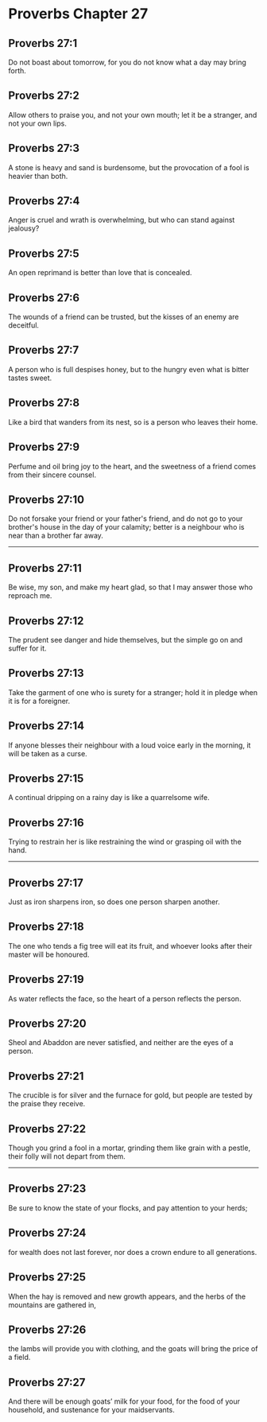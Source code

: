 # Proverbs Chapter 27

## Proverbs 27:1

Do not boast about tomorrow, for you do not know what a day may bring forth.

## Proverbs 27:2

Allow others to praise you, and not your own mouth; let it be a stranger, and not your own lips.

## Proverbs 27:3

A stone is heavy and sand is burdensome, but the provocation of a fool is heavier than both.

## Proverbs 27:4

Anger is cruel and wrath is overwhelming, but who can stand against jealousy?

## Proverbs 27:5

An open reprimand is better than love that is concealed.

## Proverbs 27:6

The wounds of a friend can be trusted, but the kisses of an enemy are deceitful.

## Proverbs 27:7

A person who is full despises honey, but to the hungry even what is bitter tastes sweet.

## Proverbs 27:8

Like a bird that wanders from its nest, so is a person who leaves their home.

## Proverbs 27:9

Perfume and oil bring joy to the heart, and the sweetness of a friend comes from their sincere counsel.

## Proverbs 27:10

Do not forsake your friend or your father's friend, and do not go to your brother's house in the day of your calamity; better is a neighbour who is near than a brother far away.

---

## Proverbs 27:11

Be wise, my son, and make my heart glad, so that I may answer those who reproach me.

## Proverbs 27:12

The prudent see danger and hide themselves, but the simple go on and suffer for it.

## Proverbs 27:13

Take the garment of one who is surety for a stranger; hold it in pledge when it is for a foreigner.

## Proverbs 27:14

If anyone blesses their neighbour with a loud voice early in the morning, it will be taken as a curse.

## Proverbs 27:15

A continual dripping on a rainy day is like a quarrelsome wife.

## Proverbs 27:16

Trying to restrain her is like restraining the wind or grasping oil with the hand.

---

## Proverbs 27:17

Just as iron sharpens iron, so does one person sharpen another.

## Proverbs 27:18

The one who tends a fig tree will eat its fruit, and whoever looks after their master will be honoured.

## Proverbs 27:19

As water reflects the face, so the heart of a person reflects the person.

## Proverbs 27:20

Sheol and Abaddon are never satisfied, and neither are the eyes of a person.

## Proverbs 27:21

The crucible is for silver and the furnace for gold, but people are tested by the praise they receive.

## Proverbs 27:22

Though you grind a fool in a mortar, grinding them like grain with a pestle, their folly will not depart from them.

---

## Proverbs 27:23

Be sure to know the state of your flocks, and pay attention to your herds;

## Proverbs 27:24

for wealth does not last forever, nor does a crown endure to all generations.

## Proverbs 27:25

When the hay is removed and new growth appears, and the herbs of the mountains are gathered in,

## Proverbs 27:26

the lambs will provide you with clothing, and the goats will bring the price of a field.

## Proverbs 27:27

And there will be enough goats’ milk for your food, for the food of your household, and sustenance for your maidservants.
